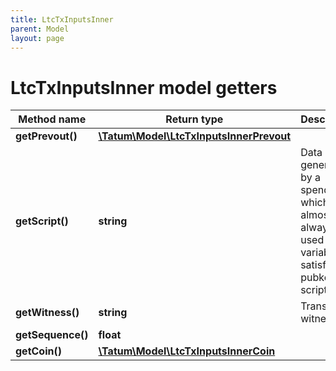 ```yaml
---
title: LtcTxInputsInner
parent: Model
layout: page
---
```


# LtcTxInputsInner model getters

Method name | Return type | Description | Notes
------------ | ------------- | ------------- | -------------
**getPrevout()** | [**\Tatum\Model\LtcTxInputsInnerPrevout**](../LtcTxInputsInnerPrevout) |  | [optional]
**getScript()** | **string** | Data generated by a spender which is almost always used as variables to satisfy a pubkey script. | [optional]
**getWitness()** | **string** | Transaction witness. | [optional]
**getSequence()** | **float** |  | [optional]
**getCoin()** | [**\Tatum\Model\LtcTxInputsInnerCoin**](../LtcTxInputsInnerCoin) |  | [optional]

